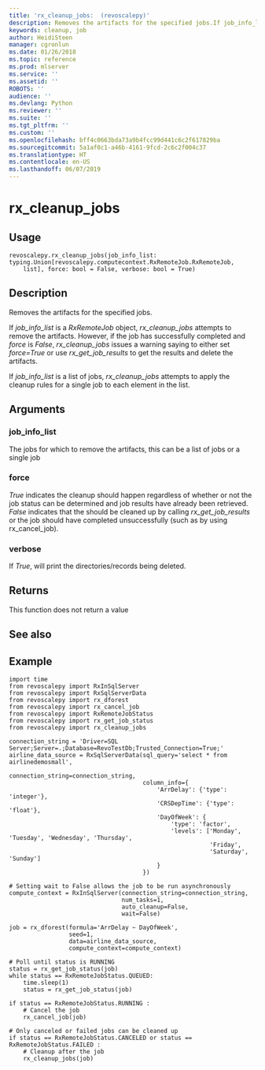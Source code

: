 ```yaml
---
title: 'rx_cleanup_jobs:  (revoscalepy)'
description: Removes the artifacts for the specified jobs.If job_info_list is a RxRemoteJob object, rx_cleanup_jobs attempts to remove the artifacts. However, if the job has successfully completed and force is False, rx_cleanup_jobs issues a warning saying to either set force=True or use rx_get_job_results to get the results and delete the artifacts.If job_info_list is a list of jobs, rx_cleanup_jobs attempts to apply the cleanup rules for a single job to each element in the list.
keywords: cleanup, job
author: HeidiSteen
manager: cgronlun
ms.date: 01/26/2018
ms.topic: reference
ms.prod: mlserver
ms.service: ''
ms.assetid: ''
ROBOTS: ''
audience: ''
ms.devlang: Python
ms.reviewer: ''
ms.suite: ''
ms.tgt_pltfrm: ''
ms.custom: ''
ms.openlocfilehash: bff4c0663bda73a9b4fcc99d441c6c2f617829ba
ms.sourcegitcommit: 5a1af0c1-a46b-4161-9fcd-2c6c2f004c37
ms.translationtype: HT
ms.contentlocale: en-US
ms.lasthandoff: 06/07/2019
---
```

# <a name="rxcleanupjobs"></a>rx_cleanup_jobs


 


## <a name="usage"></a>Usage



```
revoscalepy.rx_cleanup_jobs(job_info_list: typing.Union[revoscalepy.computecontext.RxRemoteJob.RxRemoteJob,
    list], force: bool = False, verbose: bool = True)
```





## <a name="description"></a>Description

Removes the artifacts for the specified jobs.

If *job_info_list* is a *RxRemoteJob* object, *rx_cleanup_jobs* attempts to remove the artifacts. However, if the job has successfully completed and *force* is *False*, *rx_cleanup_jobs* issues a warning saying to either set *force=True* or use *rx_get_job_results* to get the results and delete the artifacts.

If *job_info_list* is a list of jobs, *rx_cleanup_jobs* attempts to apply the cleanup rules for a single job to each element in the list.


## <a name="arguments"></a>Arguments


### <a name="jobinfolist"></a>job_info_list

The jobs for which to remove the artifacts, this can be a list of jobs or a single job


### <a name="force"></a>force

*True* indicates the cleanup should happen regardless of whether or not the job status can be determined and job results have already been retrieved. *False* indicates that the should be cleaned up by calling *rx_get_job_results* or the job should have completed unsuccessfully (such as by using rx_cancel_job).


### <a name="verbose"></a>verbose

If *True*, will print the directories/records being deleted.


## <a name="returns"></a>Returns

This function does not return a value


## <a name="see-also"></a>See also


## <a name="example"></a>Example



```
import time
from revoscalepy import RxInSqlServer
from revoscalepy import RxSqlServerData
from revoscalepy import rx_dforest
from revoscalepy import rx_cancel_job
from revoscalepy import RxRemoteJobStatus
from revoscalepy import rx_get_job_status
from revoscalepy import rx_cleanup_jobs

connection_string = 'Driver=SQL Server;Server=.;Database=RevoTestDb;Trusted_Connection=True;'
airline_data_source = RxSqlServerData(sql_query='select * from airlinedemosmall',
                                      connection_string=connection_string,
                                      column_info={
                                          'ArrDelay': {'type': 'integer'},
                                          'CRSDepTime': {'type': 'float'},
                                          'DayOfWeek': {
                                              'type': 'factor',
                                              'levels': ['Monday', 'Tuesday', 'Wednesday', 'Thursday',
                                                         'Friday',
                                                         'Saturday', 'Sunday']
                                          }
                                      })

# Setting wait to False allows the job to be run asynchronously
compute_context = RxInSqlServer(connection_string=connection_string,
                                num_tasks=1,
                                auto_cleanup=False,
                                wait=False)

job = rx_dforest(formula='ArrDelay ~ DayOfWeek',
                 seed=1,
                 data=airline_data_source,
                 compute_context=compute_context)

# Poll until status is RUNNING
status = rx_get_job_status(job)
while status == RxRemoteJobStatus.QUEUED:
    time.sleep(1)
    status = rx_get_job_status(job)

if status == RxRemoteJobStatus.RUNNING :
    # Cancel the job
    rx_cancel_job(job)

# Only canceled or failed jobs can be cleaned up
if status == RxRemoteJobStatus.CANCELED or status == RxRemoteJobStatus.FAILED :
    # Cleanup after the job
    rx_cleanup_jobs(job)
```

